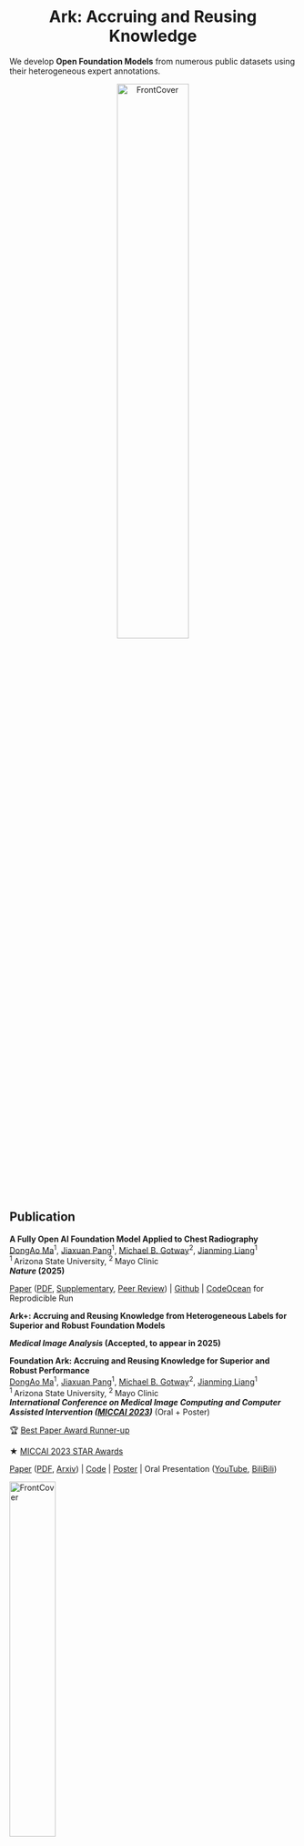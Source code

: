 <h1 align="center"><b>Ark: Accruing and Reusing Knowledge</b></h1>

We develop **Open Foundation Models** from numerous public datasets using their heterogeneous expert annotations. 

<p align="center"><img width=50% alt="FrontCover" src="Ark_MICCAI2023/media/ark.png"></p>

## Publication

<b>A Fully Open AI Foundation Model Applied to Chest Radiography </b> <br/>
[DongAo Ma](https://www.linkedin.com/in/dongaoma/)<sup>1</sup>, [Jiaxuan Pang](https://www.linkedin.com/in/jiaxuan-pang-b014ab127/)<sup>1</sup>, [Michael B. Gotway](https://www.mayoclinic.org/biographies/gotway-michael-b-m-d/bio-20055566)<sup>2</sup>, [Jianming Liang](https://chs.asu.edu/jianming-liang)<sup>1</sup><br/>
<sup>1 </sup>Arizona State University, <sup>2 </sup>Mayo Clinic <br/>
<b>*Nature* (2025)</b>

[Paper](https://www.nature.com/articles/s41586-025-09079-8) ([PDF](https://rdcu.be/eqx2i), [Supplementary](https://static-content.springer.com/esm/art%3A10.1038%2Fs41586-025-09079-8/MediaObjects/41586_2025_9079_MOESM1_ESM.pdf), [Peer Review](https://static-content.springer.com/esm/art%3A10.1038%2Fs41586-025-09079-8/MediaObjects/41586_2025_9079_MOESM3_ESM.pdf)) | [Github](https://github.com/jlianglab/Ark/tree/main/Ark_Plus) | [CodeOcean](https://codeocean.com/capsule/8456055/tree) for Reprodicible Run

<b>Ark+: Accruing and Reusing Knowledge from Heterogeneous Labels for Superior and Robust Foundation Models </b> 

<b>*Medical Image Analysis* (Accepted, to appear in 2025)</b>


<b>Foundation Ark: Accruing and Reusing Knowledge for Superior and Robust Performance </b> <br/>
[DongAo Ma](https://www.linkedin.com/in/dongaoma/)<sup>1</sup>, [Jiaxuan Pang](https://www.linkedin.com/in/jiaxuan-pang-b014ab127/)<sup>1</sup>, [Michael B. Gotway](https://www.mayoclinic.org/biographies/gotway-michael-b-m-d/bio-20055566)<sup>2</sup>, [Jianming Liang](https://chs.asu.edu/jianming-liang)<sup>1</sup><br/>
<sup>1 </sup>Arizona State University, <sup>2 </sup>Mayo Clinic <br/>
<b>*International Conference on Medical Image Computing and Computer Assisted Intervention ([MICCAI 2023](https://conferences.miccai.org/2023/en/))*</b> (Oral + Poster)

🏆 [Best Paper Award Runner-up](https://miccai.org/index.php/about-miccai/awards/best-paper-award-and-young-scientist-award/)

★ [MICCAI 2023 STAR Awards](https://conferences.miccai.org/2023/en/MICCAI-2023-STudent-Author-Registration-(STAR)-Awards.html)

[Paper](https://link.springer.com/chapter/10.1007/978-3-031-43907-0_62) ([PDF](https://rdcu.be/dnwdJ), [Arxiv](https://arxiv.org/abs/2310.09507)) | [Code](https://github.com/jlianglab/Ark) | [Poster](Ark_MICCAI2023/media/Ark_poster.pdf) | Oral Presentation ([YouTube](https://youtu.be/-gq1Zl-mh60), [BiliBili](https://www.bilibili.com/video/BV1ww411Y7Yv/))

<p align="left"><img width=40% alt="FrontCover" src="Ark_MICCAI2023/media/BestPaperRunnerUp.JPG"></p>


## Dataset
1. [CheXpert](https://stanfordmlgroup.github.io/competitions/chexpert/)
2. [ChestX-ray14](https://nihcc.app.box.com/v/ChestXray-NIHCC)
3. [RSNA Pneumonia](https://www.kaggle.com/c/rsna-pneumonia-detection-challenge)
4. [VinDrCXR](https://vindr.ai/datasets/cxr)
5. [Shenzhen](https://lhncbc.nlm.nih.gov/LHC-downloads/downloads.html#tuberculosis-image-data-sets)
6. [MIMIC](https://physionet.org/content/mimic-cxr/2.0.0/)


## Pre-trained Ark+ models

You can request the pretrained Ark+ models in our paper throught this [Google Form](https://forms.gle/qkoDGXNiKRPTDdCe8) or [wjx.cn](https://www.wjx.cn/vm/OvwfYFx.aspx#).

An example of initializing the model and loading the pretrained weights can be found at: [Zeroshot Transfer](https://github.com/jlianglab/Ark/blob/main/Ark_Plus/Zeroshot/Ark%2Bzeroshot-pred.ipynb)

### Load pre-trained weights
Create Swin Transformer Base/Large model from the [official model](https://github.com/microsoft/Swin-Transformer/blob/main/models/swin_transformer.py) or from [timm (v0.5.4)](https://github.com/huggingface/pytorch-image-models/tree/main#models).

Below is an example of how to load pre-trained weights into the Swin Transformer model:

```python
import torch
from timm.models.swin_transformer import SwinTransformer

# Initialize the model
model = SwinTransformer(
    num_classes=args.num_class,
    img_size=768,
    patch_size=4,
    window_size=12,
    embed_dim=192,
    depths=(2, 2, 18, 2),
    num_heads=(6, 12, 24, 48)
)

# Load the checkpoint
checkpoint = torch.load('<PATH_TO_MODEL>/Ark6_swinLarge768_ep50.pth.tar', map_location="cpu")
state_dict = checkpoint['teacher']

# Remove "module." prefix if present
state_dict = {k.replace("module.", ""): v for k, v in state_dict.items()}

# Identify and delete unnecessary keys
k_del = [k for k in state_dict.keys() if "attn_mask" in k] + ['head.weight', 'head.bias']
print(f"Removing key(s) {k_del} from pretrained checkpoint for scaled input size")

# Delete identified keys
for k in k_del:
    if k in state_dict:  # Ensure the key exists
        del state_dict[k]

# Load the model weights
msg = model.load_state_dict(state_dict, strict=False)
print('Loaded with msg:', msg)
```

If you encounter a _size mismatch_ error when loading a pretrained model, please verify the version of the timm package, as later versions have updated the Swin Transformer architectures. 





## Citation
If you use this code or use our pre-trained weights for your research, please cite our paper:
```
@article{ma2025fully,
  title={A fully open {AI} foundation model applied to chest radiography},
  author={Ma, DongAo and Pang, Jiaxuan and Gotway, Michael B and Liang, Jianming},
  journal={Nature},
  pages={1--11},
  year={2025},
  publisher={Nature Publishing Group}
}

@InProceedings{ma2023foundation,
    author="Ma, DongAo and Pang, Jiaxuan and Gotway, Michael B. and Liang, Jianming",
    title="Foundation Ark: Accruing and Reusing Knowledge for Superior and Robust Performance",
    booktitle="Medical Image Computing and Computer Assisted Intervention -- MICCAI 2023",
    year="2023",
    publisher="Springer Nature Switzerland",
    address="Cham",
    pages="651--662",
    isbn="978-3-031-43907-0"
}
```

## Acknowledgement
This research has been supported in part by ASU and Mayo Clinic through a Seed Grant and an Innovation Grant, and in part by the NIH under Award Number R01HL128785. The content is solely the responsibility of the authors and does not necessarily represent the official views of the NIH. This work has utilized the GPUs provided in part by the ASU Research Computing and in part by the Bridges-2 at Pittsburgh Supercomputing Center through allocation BCS190015 and the Anvil at Purdue University through allocation MED220025 from the Advanced Cyberinfrastructure Coordination Ecosystem: Services & Support (ACCESS) program, which is supported by National Science Foundation grants #2138259, #2138286, #2138307, #2137603, and #2138296. We also acknowledge Google for granting us access to CXR Foundation API, which enabled us to generate the embeddings for the target datasets. The content of this paper is covered by patents pending.


## License

Released under the [ASU GitHub Project License](./LICENSE).

